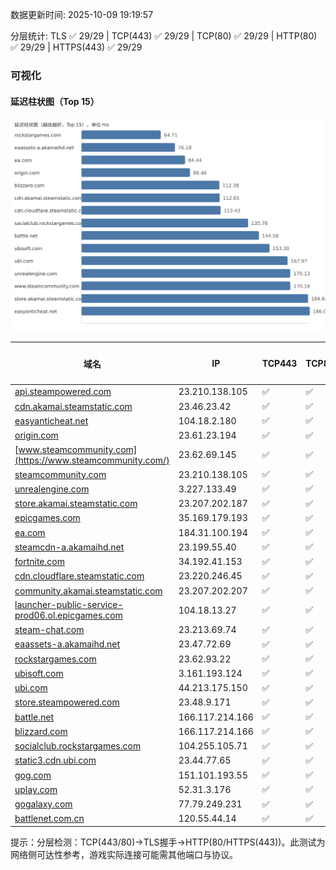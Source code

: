 数据更新时间: 2025-10-09 19:19:57

分层统计: TLS ✅ 29/29 | TCP(443) ✅ 29/29 | TCP(80) ✅ 29/29 | HTTP(80) ✅ 29/29 | HTTPS(443) ✅ 29/29

### 可视化

#### 延迟柱状图（Top 15）

![Latency Chart](latency_chart.svg)

| 域名 | IP | TCP443 | TCP80 | TLS 握手 | HTTP(80) | 状态码 | HTTPS(443) | 状态码(HTTPS) | 延迟(ms) |
|---|---|---|---|---|---|---|---|---|---|
| [api.steampowered.com](https://api.steampowered.com/) | 23.210.138.105 | ✅ | ✅ | ✅ | ✅ | 404 | ✅ | 404 | 187.04 |
| [cdn.akamai.steamstatic.com](https://cdn.akamai.steamstatic.com/) | 23.46.23.42 | ✅ | ✅ | ✅ | ✅ | 200 | ✅ | 200 | 112.65 |
| [easyanticheat.net](https://easyanticheat.net/) | 104.18.2.180 | ✅ | ✅ | ✅ | ✅ | 301 | ✅ | 301 | 186.04 |
| [origin.com](https://origin.com/) | 23.61.23.194 | ✅ | ✅ | ✅ | ✅ | 301 | ✅ | 301 | 88.46 |
| [www.steamcommunity.com](https://www.steamcommunity.com/) | 23.62.69.145 | ✅ | ✅ | ✅ | ✅ | 302 | ✅ | 302 | 170.18 |
| [steamcommunity.com](https://steamcommunity.com/) | 23.210.138.105 | ✅ | ✅ | ✅ | ✅ | 302 | ✅ | 200 | 219.81 |
| [unrealengine.com](https://unrealengine.com/) | 3.227.133.49 | ✅ | ✅ | ✅ | ✅ | 301 | ✅ | 301 | 170.13 |
| [store.akamai.steamstatic.com](https://store.akamai.steamstatic.com/) | 23.207.202.187 | ✅ | ✅ | ✅ | ✅ | 403 | ✅ | 403 | 184.64 |
| [epicgames.com](https://epicgames.com/) | 35.169.179.193 | ✅ | ✅ | ✅ | ✅ | 301 | ✅ | 302 | 211.6 |
| [ea.com](https://ea.com/) | 184.31.100.194 | ✅ | ✅ | ✅ | ✅ | 301 | ✅ | 301 | 84.44 |
| [steamcdn-a.akamaihd.net](https://steamcdn-a.akamaihd.net/) | 23.199.55.40 | ✅ | ✅ | ✅ | ✅ | 200 | ✅ | 200 | 239.2 |
| [fortnite.com](https://fortnite.com/) | 34.192.41.153 | ✅ | ✅ | ✅ | ✅ | 301 | ✅ | 301 | 246.16 |
| [cdn.cloudflare.steamstatic.com](https://cdn.cloudflare.steamstatic.com/) | 23.220.246.45 | ✅ | ✅ | ✅ | ✅ | 200 | ✅ | 200 | 113.43 |
| [community.akamai.steamstatic.com](https://community.akamai.steamstatic.com/) | 23.207.202.207 | ✅ | ✅ | ✅ | ✅ | 403 | ✅ | 403 | 247.91 |
| [launcher-public-service-prod06.ol.epicgames.com](https://launcher-public-service-prod06.ol.epicgames.com/) | 104.18.13.27 | ✅ | ✅ | ✅ | ✅ | 404 | ✅ | 404 | 315.7 |
| [steam-chat.com](https://steam-chat.com/) | 23.213.69.74 | ✅ | ✅ | ✅ | ✅ | 302 | ✅ | 404 | 228.75 |
| [eaassets-a.akamaihd.net](https://eaassets-a.akamaihd.net/) | 23.47.72.69 | ✅ | ✅ | ✅ | ✅ | 404 | ✅ | 404 | 76.18 |
| [rockstargames.com](https://rockstargames.com/) | 23.62.93.22 | ✅ | ✅ | ✅ | ✅ | 301 | ✅ | 301 | 64.71 |
| [ubisoft.com](https://ubisoft.com/) | 3.161.193.124 | ✅ | ✅ | ✅ | ✅ | 301 | ✅ | 301 | 153.3 |
| [ubi.com](https://ubi.com/) | 44.213.175.150 | ✅ | ✅ | ✅ | ✅ | 301 | ✅ | 301 | 167.97 |
| [store.steampowered.com](https://store.steampowered.com/) | 23.48.9.171 | ✅ | ✅ | ✅ | ✅ | 302 | ✅ | 200 | 388.39 |
| [battle.net](https://battle.net/) | 166.117.214.166 | ✅ | ✅ | ✅ | ✅ | 301 | ✅ | 301 | 144.58 |
| [blizzard.com](https://blizzard.com/) | 166.117.214.166 | ✅ | ✅ | ✅ | ✅ | 302 | ✅ | 302 | 112.38 |
| [socialclub.rockstargames.com](https://socialclub.rockstargames.com/) | 104.255.105.71 | ✅ | ✅ | ✅ | ✅ | 301 | ✅ | 307 | 135.78 |
| [static3.cdn.ubi.com](https://static3.cdn.ubi.com/) | 23.44.77.65 | ✅ | ✅ | ✅ | ✅ | 401 | ✅ | 401 | 258.31 |
| [gog.com](https://gog.com/) | 151.101.193.55 | ✅ | ✅ | ✅ | ✅ | 301 | ✅ | 301 | 641.86 |
| [uplay.com](https://uplay.com/) | 52.31.3.176 | ✅ | ✅ | ✅ | ✅ | 301 | ✅ | 301 | 361.72 |
| [gogalaxy.com](https://gogalaxy.com/) | 77.79.249.231 | ✅ | ✅ | ✅ | ✅ | 301 | ✅ | 301 | 480.22 |
| [battlenet.com.cn](https://battlenet.com.cn/) | 120.55.44.14 | ✅ | ✅ | ✅ | ✅ | 308 | ✅ | 302 | 955.66 |

提示：分层检测：TCP(443/80)→TLS握手→HTTP(80/HTTPS(443))。此测试为网络侧可达性参考，游戏实际连接可能需其他端口与协议。